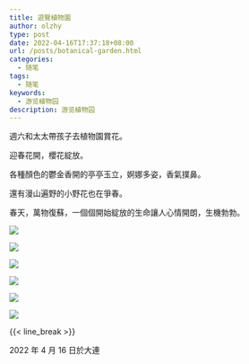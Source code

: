 ```yaml
---
title: 遊覽植物園
author: olzhy
type: post
date: 2022-04-16T17:37:18+08:00
url: /posts/botanical-garden.html
categories:
  - 随笔
tags:
  - 随笔
keywords:
  - 游览植物园
description: 游览植物园
---
```


週六和太太帶孩子去植物園賞花。

迎春花開，櫻花綻放。

各種顏色的鬱金香開的亭亭玉立，婀娜多姿，香氣撲鼻。

還有漫山遍野的小野花也在爭春。

春天，萬物復蘇，一個個開始綻放的生命讓人心情開朗，生機勃勃。

[![](https://olzhy.github.io/static/images/uploads/2022/04/botanical-garden-1.jpg#center)](https://static.leileiluoluo.com/2022/04/original-botanical-garden-1.jpg)

[![](https://olzhy.github.io/static/images/uploads/2022/04/botanical-garden-2.jpg#center)](https://static.leileiluoluo.com/2022/04/original-botanical-garden-2.jpg)

[![](https://olzhy.github.io/static/images/uploads/2022/04/botanical-garden-3.jpg#center)](https://static.leileiluoluo.com/2022/04/original-botanical-garden-3.jpg)

[![](https://olzhy.github.io/static/images/uploads/2022/04/botanical-garden-4.jpg#center)](https://static.leileiluoluo.com/2022/04/original-botanical-garden-4.jpg)

[![](https://olzhy.github.io/static/images/uploads/2022/04/botanical-garden-5.jpg#center)](https://static.leileiluoluo.com/2022/04/original-botanical-garden-5.jpg)

[![](https://olzhy.github.io/static/images/uploads/2022/04/botanical-garden-6.jpg#center)](https://static.leileiluoluo.com/2022/04/original-botanical-garden-6.jpg)

{{< line_break >}}

2022 年 4 月 16 日於大連

